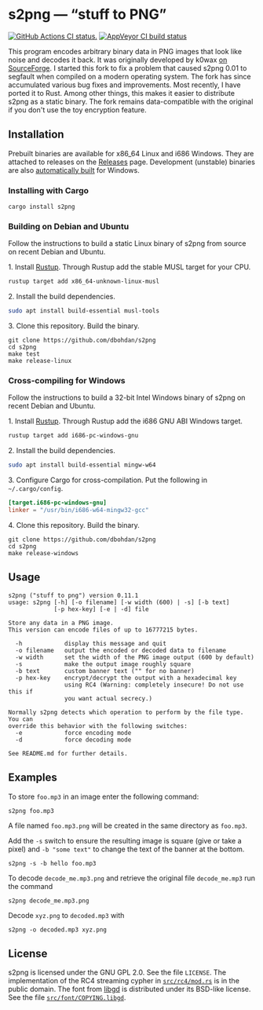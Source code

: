 # s2png — “stuff to PNG”

[![GitHub Actions CI status.](https://github.com/dbohdan/s2png/actions/workflows/ci.yml/badge.svg)](https://gthub.com/dbohdan/s2png/actions/workflows/ci.yml)
[![AppVeyor CI build status](https://ci.appveyor.com/api/projects/status/github/dbohdan/s2png?branch=master&svg=true)](https://ci.appveyor.com/project/dbohdan/s2png)

This program encodes arbitrary binary data in PNG images that look like noise
and decodes it back. It was originally developed by k0wax
[on SourceForge](http://sourceforge.net/projects/s2png/). I started this fork
to fix a problem that caused s2png 0.01 to segfault when compiled on a modern
operating system. The fork has since accumulated various bug fixes and
improvements. Most recently, I have ported it to Rust. Among other things,
this makes it easier to distribute s2png as a static binary. The fork remains
data-compatible with the original if you don't use the toy encryption feature.


## Installation

Prebuilt binaries are available for x86\_64 Linux and i686 Windows. They are
attached to releases on the
[Releases](https://github.com/dbohdan/s2png/releases) page. Development
(unstable) binaries are also
[automatically built](https://ci.appveyor.com/project/dbohdan/s2png/build/artifacts)
for Windows.

### Installing with Cargo

```shell
cargo install s2png
```

### Building on Debian and Ubuntu

Follow the instructions to build a static Linux binary of s2png from source
on recent Debian and Ubuntu.

1\. Install [Rustup](https://rustup.rs/). Through Rustup add the stable MUSL
target for your CPU.

```sh
rustup target add x86_64-unknown-linux-musl
```

2\. Install the build dependencies.

```sh
sudo apt install build-essential musl-tools
```

3\. Clone this repository. Build the binary.

    git clone https://github.com/dbohdan/s2png
    cd s2png
    make test
    make release-linux

### Cross-compiling for Windows

Follow the instructions to build a 32-bit Intel Windows binary of s2png on
recent Debian and Ubuntu.

1\. Install [Rustup](https://rustup.rs/). Through Rustup add the i686 GNU ABI
Windows target.

```sh
rustup target add i686-pc-windows-gnu
```

2\. Install the build dependencies.

```sh
sudo apt install build-essential mingw-w64
```

3\. Configure Cargo for cross-compilation. Put the following in
`~/.cargo/config`.

```toml
[target.i686-pc-windows-gnu]
linker = "/usr/bin/i686-w64-mingw32-gcc"
```

4\. Clone this repository. Build the binary.

    git clone https://github.com/dbohdan/s2png
    cd s2png
    make release-windows


## Usage

```none
s2png ("stuff to png") version 0.11.1
usage: s2png [-h] [-o filename] [-w width (600) | -s] [-b text]
             [-p hex-key] [-e | -d] file

Store any data in a PNG image.
This version can encode files of up to 16777215 bytes.

  -h            display this message and quit
  -o filename   output the encoded or decoded data to filename
  -w width      set the width of the PNG image output (600 by default)
  -s            make the output image roughly square
  -b text       custom banner text ("" for no banner)
  -p hex-key    encrypt/decrypt the output with a hexadecimal key
                using RC4 (Warning: completely insecure! Do not use this if
                you want actual secrecy.)

Normally s2png detects which operation to perform by the file type. You can
override this behavior with the following switches:
  -e            force encoding mode
  -d            force decoding mode

See README.md for further details.
```


## Examples

To store `foo.mp3` in an image enter the following command:

    s2png foo.mp3

A file named `foo.mp3.png` will be created in the same directory as `foo.mp3`.

Add the `-s` switch to ensure the resulting image is square (give or take a
pixel) and `-b "some text"` to change the text of the banner at the bottom.

    s2png -s -b hello foo.mp3

To decode `decode_me.mp3.png` and retrieve the original file `decode_me.mp3` run
the command

    s2png decode_me.mp3.png

Decode `xyz.png` to `decoded.mp3` with

    s2png -o decoded.mp3 xyz.png


## License

s2png is licensed under the GNU GPL 2.0. See the file `LICENSE`. The
implementation of the RC4 streaming cypher in [`src/rc4/mod.rs`](src/rc4/mod.rs)
is in the public domain. The font from [libgd](https://github.com/libgd/libgd)
is distributed under its BSD-like license. See the file
[`src/font/COPYING.libgd`](src/font/COPYING.libgd).

